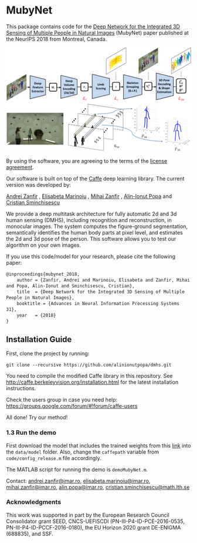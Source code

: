 # MubyNet
This package contains code for the [Deep Network for the Integrated 3D Sensing of Multiple People in Natural Images](https://papers.nips.cc/paper/8061-deep-network-for-the-integrated-3d-sensing-of-multiple-people-in-natural-images.pdf) (MubyNet) paper published at the NeurIPS 2018 from Montreal, Canada.

![architecture](fig/methodOverview.png)
![encoding](fig/3d_encoding.png)

By using the software, you are agreeing to the terms of the [license agreement](https://github.com/alinionutpopa/MubyNet/blob/master/LICENSE).

Our software is built on top of the [Caffe](http://caffe.berkeleyvision.org/) deep learning library. The current version was developed by:

[Andrei Zanfir](http://www.maths.lth.se/sminchisescu/research/profile/35/andrei-zanfir)
,
[Elisabeta Marinoiu](http://www.maths.lth.se/sminchisescu/research/profile/34/elisabeta-marinoiu)
,
[Mihai Zanfir](http://www.maths.lth.se/sminchisescu/research/profile/36/mihai-zanfir)
,
[Alin-Ionut Popa](http://www.maths.lth.se/sminchisescu/research/profile/33/alin-ionut-popa)
and
[Cristian Sminchisescu](http://www.maths.lth.se/matematiklth/personal/sminchis/index.html)

We provide a deep multitask architecture for fully automatic 2d and 3d human sensing (DMHS), including recognition and reconstruction, in monocular images. The system computes the figure-ground segmentation, semantically identifies the human body parts at pixel level, and estimates the 2d and 3d pose of the person. This software allows you to test our algorithm on your own images.



If you use this code/model for your research, please cite the following paper:
```
@inproceedings{mubynet_2018,
    author = {Zanfir, Andrei and Marinoiu, Elisabeta and Zanfir, Mihai and Popa, Alin-Ionut and Sminchisescu, Cristian},
    title  = {Deep Network for the Integrated 3D Sensing of Multiple People in Natural Images},
    booktitle = {Advances in Neural Information Processing Systems 31},
    year   = {2018}
}

```


## Installation Guide
First, clone the project by running:
```
git clone --recursive https://github.com/alinionutpopa/dmhs.git
```

You need to compile the modified Caffe library in this repository. See http://caffe.berkeleyvision.org/installation.html for the latest installation instructions.

Check the users group in case you need help:
https://groups.google.com/forum/#!forum/caffe-users


All done! Try our method!


### 1.3 Run the demo
First download the model that includes the trained weights from this [link](https://drive.google.com/open?id=1bYgGzr-ha1mjT_uNLIMKb-ExcBHRVN5x) into the ``data/model`` folder. Also, change the ``caffepath`` variable from ``code/config_release.m`` file accordingly.

The MATLAB script for running the demo is ``demoMubyNet.m``.

Contact: <andrei.zanfir@imar.ro>, <elisabeta.marinoiu@imar.ro>, <mihai.zanfir@imar.ro>, <alin.popa@imar.ro>, <cristian.sminchisescu@math.lth.se>


### Acknowledgments
This work was supported in part by the
European Research Council Consolidator grant SEED, CNCS-UEFISCDI (PN-III-P4-ID-PCE-2016-0535, PN-III-P4-ID-PCCF-2016-0180), the EU Horizon 2020 grant DE-ENIGMA (688835), and SSF.
